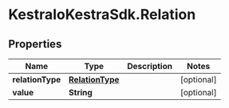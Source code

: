 # KestraIoKestraSdk.Relation

## Properties

Name | Type | Description | Notes
------------ | ------------- | ------------- | -------------
**relationType** | [**RelationType**](RelationType.md) |  | [optional] 
**value** | **String** |  | [optional] 


